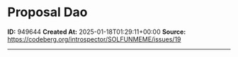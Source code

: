 # Proposal Dao

**ID:** 949644
**Created At:** 2025-01-18T01:29:11+00:00
**Source:** https://codeberg.org/introspector/SOLFUNMEME/issues/19

---

